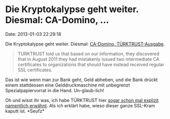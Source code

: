 Die Kryptokalypse geht weiter. Diesmal: CA-Domino, \...
=======================================================

Date: 2013-01-03 22:29:18

Die Kryptokalypse geht weiter. Diesmal: [CA-Domino,
TÜRKTRUST-Ausgabe](http://googleonlinesecurity.blogspot.de/2013/01/enhancing-digital-certificate-security.html).

> TURKTRUST told us that based on our information, they discovered that
> in August 2011 they had mistakenly issued two intermediate CA
> certificates to organizations that should have instead received
> regular SSL certificates.

Das ist wie wenn man zur Bank geht, Geld abheben, und die Bank drückt
einem stattdessen eine Gelddruckmaschine mit unbegrenzt
Spezialpapiervorrat in die Hand. Un-glaub-lich!

Oh und wisst ihr was, ich habe TÜRKTRUST hier [sogar schon mal explizit
namentlich erwähnt](/?ts=b25933c5). Als ich erklärt habe, wieso dieser
ganze SSL-Kram kaputt ist. \*Seufz\*

